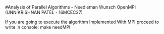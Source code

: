 #Analysis of Parallel Algorithms - Needleman Wunsch OpenMPi (UNNIKRISHNAN PATEL - 16MCEC27)

If you are going to execute the algorithm Implemented With MPI proceed to write in console:
	make needMPI

